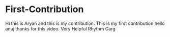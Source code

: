 # First-Contribution
Hi this is Aryan and this is my contribution.
This is my first contribution
hello anuj thanks for this video. Very Helpful
Rhythm Garg
